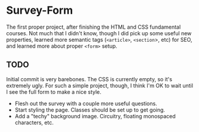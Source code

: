 # Survey-Form

The first proper project, after finishing the HTML and CSS fundamental courses. Not much that I didn't know, though I did pick up some useful new properties, learned more semantic tags (`<article>`, `<section`>, etc) for SEO, and learned more about proper `<form>` setup.

## TODO
Initial commit is very barebones. The CSS is currently empty, so it's extremely ugly. For such a simple project, though, I think I'm OK to wait until I see the full form to make a nice style.
* Flesh out the survey with a couple more useful questions.
* Start styling the page. Classes should be set up to get going.
 * Add a "techy" background image. Circuitry, floating monospaced characters, etc.
